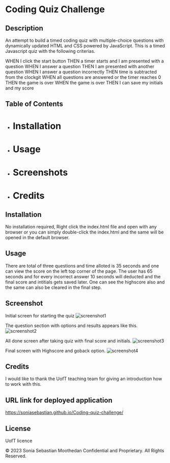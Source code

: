 # Coding Quiz Challenge


## Description
An attempt to build a timed coding quiz with multiple-choice questions with dynamically updated HTML and CSS powered by JavaScript. This is a timed Javascript quiz with the following criterias.

WHEN I click the start button
THEN a timer starts and I am presented with a question
WHEN I answer a question
THEN I am presented with another question
WHEN I answer a question incorrectly
THEN time is subtracted from the clockgit 
WHEN all questions are answered or the timer reaches 0
THEN the game is over
WHEN the game is over
THEN I can save my initials and my score


## Table of Contents
- # Installation
- # Usage
- # Screenshots
- # Credits


## Installation
No installation required, Right click the index.html file and open with any browser or you can simply double-click the index.html and the same will be opened in the default browser.


## Usage
There are total of three questions and time alloted is 35 seconds and one can view the score on the left top corner of the page. 
The user has 65 seconds and for every incorrect answer 10 seconds will deducted and the final score and intitials gets saved later.
One can see the highscore also and the same can also be cleared in the final step.

## Screenshot

Initial screen for starting the quiz
![screenshot1](https://github.com/soniasebastian/Coding-quiz-challenge/assets/130253087/0c4fb59a-8cf9-4cdf-9512-96e270683aac)


The question section with options and results appears like this.
![screenshot2](https://github.com/soniasebastian/Coding-quiz-challenge/assets/130253087/2f121812-ff67-4492-961b-672baac40b69)


All done screen after taking quiz with final score and initials.
![screenshot3](https://github.com/soniasebastian/Coding-quiz-challenge/assets/130253087/0303d5b9-889c-436c-a9ba-e29d90b7f73c)


Final screen with Highscore and goback option.
![screenshot4](https://github.com/soniasebastian/Coding-quiz-challenge/assets/130253087/75cdd6ab-264a-403a-86f7-8b5a7123beba)

## Credits
I would like to thank the UofT teaching team for giving an introduction how to work with this. 

## URL link for deployed application
https://soniasebastian.github.io/Coding-quiz-challenge/

## License
UofT licence


© 2023 Sonia Sebastian Moothedan Confidential and Proprietary. All Rights Reserved.


